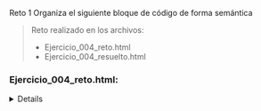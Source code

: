 Reto 1 Organiza el siguiente bloque de código de forma semántica

> Reto realizado en los archivos:
> * Ejercicio_004_reto.html
> * Ejercicio_004_resuelto.html

### Ejercicio_004_reto.html:
<details><sumary>reto tal


```html
<!DOCTYPE html> 
<html lang="en">
<head>
    <meta charset="UTF-8">
    <meta name="viewport" content="width=device-width, initial-scale=1.0">
    <title>Reto 1: Organiza de forma semántica</title>
</head>
<body>
    <div>
        Platzi-video
        <ul>
            <div>Cuenta</div>
            <div>Cerrar Sesión</div>
        </ul>
    </div>

    <div>Sección principal</div>

    <div>
        <div>Contáctanos</div>
        <div>Política de privacidad</div>
        <div>Términos y condiciones</div>
    </div>
</body>
</html>
```
	
	</sumary><p>
	
	</p></details>


### Ejercicio_004_resuelto.html:
```html
<!DOCTYPE html>
<html lang="es">
<head>
    <meta charset="UTF-8">
    <meta name="viewport" content="width=device-width, initial-scale=1.0">
    <title>Reto 1: Organiza de forma semántica</title>
</head>
<body>
    <header>
        <h1>Platzi-video</h1>
        <ul>
            <li><button onclick="">Cuenta</button></li>
            <br>
            <li><button onclick="">Cerrar sesión</button></li>
        </ul>
    </header>
    <section>Sección principal</section>
    <footer>
        <ul>
        <li><a href="platzi.com">Contáctanos</a></li>
        <li><a href="platzi.com">Política de privacidad</a></li>
        <li><a href="platzi.com">Términos y condiciones</a></li>
        </ul>
    </footer>
</body>
</html>
```
